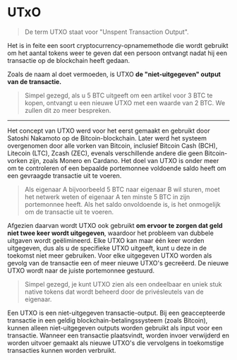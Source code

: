 # UTxO

> De term UTXO staat voor "Unspent Transaction Output".

Het is in feite een soort cryptocurrency-opnamemethode die wordt gebruikt om het aantal tokens weer te geven dat een persoon ontvangt nadat hij een transactie op de blockchain heeft gedaan.

Zoals de naam al doet vermoeden, is UTXO **de "niet-uitgegeven" output van de transactie.**
> Simpel gezegd, als u 5 BTC uitgeeft om een artikel voor 3 BTC te kopen, ontvangt u een nieuwe UTXO met een waarde van 2 BTC. We zullen dit zo meer bespreken.

---
Het concept van UTXO werd voor het eerst gemaakt en gebruikt door Satoshi Nakamoto op de Bitcoin-blockchain. Later werd het systeem overgenomen door alle vorken van Bitcoin, inclusief Bitcoin Cash (BCH), Litecoin (LTC), Zcash (ZEC), evenals verschillende andere die geen Bitcoin-vorken zijn, zoals Monero en Cardano. Het doel van UTXO is onder meer om te controleren of een bepaalde portemonnee voldoende saldo heeft om een gevraagde transactie uit te voeren.

> Als eigenaar A bijvoorbeeld 5 BTC naar eigenaar B wil sturen, moet het netwerk weten of eigenaar A ten minste 5 BTC in zijn portemonnee heeft. Als het saldo onvoldoende is, is het onmogelijk om de transactie uit te voeren.

Afgezien daarvan wordt UTXO ook gebruikt **om ervoor te zorgen dat geld niet twee keer wordt uitgegeven**, waardoor het probleem van dubbele uitgaven wordt geëlimineerd. Elke UTXO kan maar één keer worden uitgegeven, dus als u de specifieke UTXO uitgeeft, kunt u deze in de toekomst niet meer gebruiken. Voor elke uitgegeven UTXO worden als gevolg van de transactie een of meer nieuwe UTXO's gecreëerd. De nieuwe UTXO wordt naar de juiste portemonnee gestuurd.

> Simpel gezegd, je kunt UTXO zien als een ondeelbaar en uniek stuk native tokens dat wordt beheerd door de privésleutels van de eigenaar.

Een UTXO is een niet-uitgegeven transactie-output. Bij een geaccepteerde transactie in een geldig blockchain-betalingssysteem (zoals Bitcoin), kunnen alleen niet-uitgegeven outputs worden gebruikt als input voor een transactie. Wanneer een transactie plaatsvindt, worden invoer verwijderd en worden uitvoer gemaakt als nieuwe UTXO's die vervolgens in toekomstige transacties kunnen worden verbruikt.